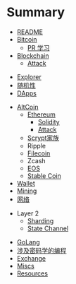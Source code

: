 # Summary

* [README](README.md)
* [Bitcoin](bitcoin/readme.md)
    - [PR 学习](bitcoin/pr-review.md)
* [Blockchain](blockchain/readme.md)
    * [Attack](blockchain/attack.md)
+ [Explorer](explorer.md)
+ [随机性](randomness.md)
+ [DApps](dapps.md)
* [AltCoin](altcoin/readme.md)
    * [Ethereum](altcoin/ethereum/readme.md)
        * [Solidity](altcoin/ethereum/solidity.md)
        - [Attack](altcoin/ethereum/attack.md)
    * [Scrypt家族](altcoin/scrypt.md)
    * Ripple
    * [Filecoin](altcoin/filecoin.md)
    * Zcash
    * [EOS](altcoin/eos.md)
    * [Stable Coin](altcoin/stablecoin.md)
* [Wallet](wallet.md)
* [Mining](mining.md)
* [网络](network.md)
+ Layer 2
    * [Sharding](layer2/sharding.md)
    * [State Channel](layer2/state-channel.md)
* [GoLang](golang.md)
* [涉及密码学的编程](crypto-coding.md)
* [Exchange](exchange.md)
* [Miscs](misc.md)
* [Resources](res.md)


